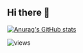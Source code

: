 ## Hi there 👋

[![Anurag's GitHub stats](https://github-readme-stats.vercel.app/api?username=Ashton20271)](https://github.com/Ashton20271)

![views](https://komarev.com/ghpvc/?username=Ashton20271&color=brightgreen)
